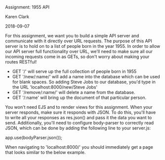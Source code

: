 Assignment: 1955 API

Karen Clark

2018-09-07

For this assignment, we want you to build a simple API server and communicate with it directly over URL requests. The purpose of this API server is to hold on to a list of people born in the year 1955. In order to allow our API server full functionality over URL, we'll need to make sure all our incoming requests come in as GETs, so don't worry about making your routes RESTful!

* GET '/' will serve up the full collection of people born in 1955
* GET '/new/:name/' will add a name into the database which can be used for blank spaces. So adding Steve Jobs to our database, you'd type in the URL 'localhost:8000/new/Steve Jobs'
* GET '/remove/:name/' will delete a name from the database.
* GET '/:name' will bring up the document of that particular person.

You won't need EJS and to render views for this assignment. When your server responds, make sure it responds with JSON. To do this, you'll have to write all your responses as res.json() and pass it the data you want to send. Additionally, you'll need to configure body-parser to correctly read JSON, which can be done by adding the following line to your server.js:

app.use(bodyParser.json()); 

When navigating to 'localhost:8000/' you should immediately get a page that looks similar to the below example.